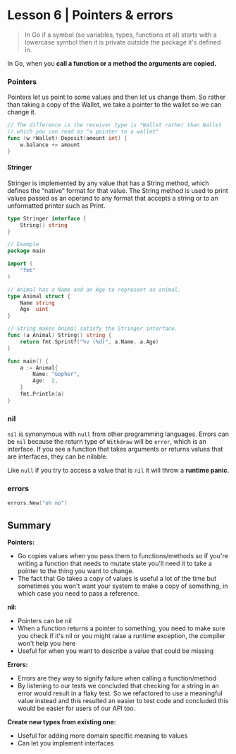 Lesson 6 | Pointers & errors
===

> In Go if a symbol (so variables, types, functions et al) starts with a lowercase symbol then it is private outside 
>the package it's defined in.

In Go, when you **call a function or a method the arguments are copied.**

### Pointers
Pointers let us point to some values and then let us change them. 
So rather than taking a copy of the Wallet, we take a pointer to the wallet so we can change it.
```go
// The difference is the receiver type is *Wallet rather than Wallet 
// which you can read as "a pointer to a wallet"
func (w *Wallet) Deposit(amount int) {
    w.balance += amount
}
```

#### Stringer
Stringer is implemented by any value that has a String method, which defines the “native” format for that value. 
The String method is used to print values passed as an operand to any format that accepts a string or to an unformatted 
printer such as Print.
```go
type Stringer interface {
    String() string
}

// Example
package main

import (
	"fmt"
)

// Animal has a Name and an Age to represent an animal.
type Animal struct {
	Name string
	Age  uint
}

// String makes Animal satisfy the Stringer interface.
func (a Animal) String() string {
	return fmt.Sprintf("%v (%d)", a.Name, a.Age)
}

func main() {
	a := Animal{
		Name: "Gopher",
		Age:  2,
	}
	fmt.Println(a)
}
```

### nil
`nil` is synonymous with `null` from other programming languages. Errors can be `nil` because the return type of 
`Withdraw` will be `error`, which is an interface. If you see a function that takes arguments or returns values that are
interfaces, they can be nilable.

Like `null` if you try to access a value that is `nil` it will throw a **runtime panic**.

### errors
```go
errors.New("oh no")
```

## Summary
**Pointers:**
- Go copies values when you pass them to functions/methods so if you're writing a function that needs to mutate state 
you'll need it to take a pointer to the thing you want to change.
- The fact that Go takes a copy of values is useful a lot of the time but sometimes you won't want your system to make 
a copy of something, in which case you need to pass a reference. 

**nil:**
- Pointers can be nil
- When a function returns a pointer to something, you need to make sure you check if it's nil or you might raise a runtime 
exception, the compiler won't help you here
- Useful for when you want to describe a value that could be missing

**Errors:**
- Errors are they way to signify failure when calling a function/method
- By listening to our tests we concluded that checking for a string in an error would result in a flaky test.
So we refactored to use a meaningful value instead and this resulted an easier to test code and concluded this would be 
easier for users of our API too.

**Create new types from existing one:**
- Useful for adding more domain specific meaning to values
- Can let you implement interfaces